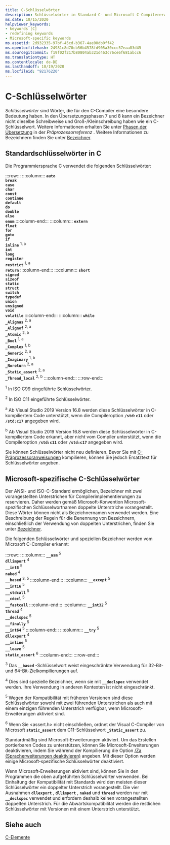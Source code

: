 ```yaml
---
title: C-Schlüsselwörter
description: Schlüsselwörter in Standard-C- und Microsoft C-Compilererweiterungen.
ms.date: 10/15/2020
helpviewer_keywords:
- keywords [C]
- redefining keywords
- Microsoft-specific keywords
ms.assetid: 2d932335-97bf-45cd-b367-4ae00db0ff42
ms.openlocfilehash: 24981c8d70cb56b4578fd905a30ccc57eaa83d45
ms.sourcegitcommit: f19f02f217b80804ab321d463c76ce6f681abcc6
ms.translationtype: HT
ms.contentlocale: de-DE
ms.lasthandoff: 10/19/2020
ms.locfileid: "92176220"
---
```

# <a name="c-keywords"></a>C-Schlüsselwörter

*Schlüsselwörter* sind Wörter, die für den C-Compiler eine besondere Bedeutung haben. In den Übersetzungsphasen 7 und 8 kann ein Bezeichner nicht dieselbe Schreibweise und Groß-/Kleinschreibung haben wie ein C-Schlüsselwort. Weitere Informationen erhalten Sie unter [Phasen der Übersetzung](../preprocessor/phases-of-translation.md) in der *Präprozessorreferenz* . Weitere Informationen zu Bezeichnern finden Sie unter [Bezeichner](../c-language/c-identifiers.md).

## <a name="standard-c-keywords"></a>Standardschlüsselwörter in C

Die Programmiersprache C verwendet die folgenden Schlüsselwörter:

:::row:::
    :::column:::
        **`auto`**\
        **`break`**\
        **`case`**\
        **`char`**\
        **`const`**\
        **`continue`**\
        **`default`**\
        **`do`**\
        **`double`**\
        **`else`**\
        **`enum`**
    :::column-end:::
    :::column:::
        **`extern`**\
        **`float`**\
        **`for`**\
        **`goto`**\
        **`if`**\
        **`inline`** <sup>1, a</sup>\
        **`int`**\
        **`long`**\
        **`register`**\
        **`restrict`** <sup>1, a</sup>\
        **`return`**
    :::column-end:::
    :::column:::
        **`short`**\
        **`signed`**\
        **`sizeof`**\
        **`static`**\
        **`struct`**\
        **`switch`**\
        **`typedef`**\
        **`union`**\
        **`unsigned`**\
        **`void`**\
        **`volatile`**
    :::column-end:::
    :::column:::
        **`while`**\
        **`_Alignas`** <sup>2, a</sup>\
        **`_Alignof`** <sup>2, a</sup>\
        **`_Atomic`** <sup>2, b</sup>\
        **`_Bool`** <sup>1, a</sup>\
        **`_Complex`** <sup>1, b</sup>\
        **`_Generic`** <sup>2, a</sup>\
        **`_Imaginary`** <sup>1, b</sup>\
        **`_Noreturn`** <sup>2, a</sup>\
        **`_Static_assert`** <sup>2, a</sup>\
        **`_Thread_local`** <sup>2, b</sup>
    :::column-end:::
:::row-end:::

<sup>1</sup>  In ISO C99 eingeführte Schlüsselwörter.

<sup>2</sup>  In ISO C11 eingeführte Schlüsselwörter.

<sup>a</sup> Ab Visual Studio 2019 Version 16.8 werden diese Schlüsselwörter in C-kompiliertem Code unterstützt, wenn die Compileroption **`/std:c11`** oder **`/std:c17`** angegeben wird.

<sup>b</sup> Ab Visual Studio 2019 Version 16.8 werden diese Schlüsselwörter in C-kompiliertem Code erkannt, aber nicht vom Compiler unterstützt, wenn die Compileroption **`/std:c11`** oder **`/std:c17`** angegeben wird.

Sie können Schlüsselwörter nicht neu definieren. Bevor Sie mit [C-Präprozessoranweisungen](../preprocessor/preprocessor-directives.md) kompilieren, können Sie jedoch Ersatztext für Schlüsselwörter angeben.

## <a name="microsoft-specific-c-keywords"></a>Microsoft-spezifische C-Schlüsselwörter

Der ANSI- und ISO-C-Standard ermöglichen, Bezeichner mit zwei vorangestellten Unterstrichen für Compilerimplementierungen zu reservieren. Daher werden gemäß Microsoft-Konvention Microsoft-spezifischen Schlüsselwortnamen doppelte Unterstriche vorangestellt. Diese Wörter können nicht als Bezeichnernamen verwendet werden. Eine Beschreibung der Regeln für die Benennung von Bezeichnern, einschließlich der Verwendung von doppelten Unterstrichen, finden Sie unter [Bezeichner](../c-language/c-identifiers.md).

Die folgenden Schlüsselwörter und speziellen Bezeichner werden vom Microsoft C-Compiler erkannt:

:::row:::
    :::column:::
        **`__asm`** <sup>5</sup>\
        **`dllimport`** <sup>4</sup>\
        **`__int8`** <sup>5</sup>\
        **`naked`** <sup>4</sup>\
        **`__based`** <sup>3, 5</sup>
    :::column-end:::
    :::column:::
        **`__except`** <sup>5</sup>\
        **`__int16`** <sup>5</sup>\
        **`__stdcall`** <sup>5</sup>\
        **`__cdecl`** <sup>5</sup>\
        **`__fastcall`**
    :::column-end:::
    :::column:::
        **`__int32`** <sup>5</sup>\
        **`thread`** <sup>4</sup>\
        **`__declspec`** <sup>5</sup>\
        **`__finally`** <sup>5</sup>\
        **`__int64`** <sup>5</sup>
    :::column-end:::
    :::column:::
        **`__try`** <sup>5</sup>\
        **`dllexport`** <sup>4</sup>\
        **`__inline`** <sup>5</sup>\
        **`__leave`** <sup>5</sup>\
        **`static_assert`** <sup>6</sup>
    :::column-end:::
:::row-end:::

<sup>3</sup> Das **`__based`** -Schlüsselwort weist eingeschränkte Verwendung für 32-Bit- und 64-Bit-Zielkompilierungen auf.

<sup>4</sup> Dies sind spezielle Bezeichner, wenn sie mit **`__declspec`** verwendet werden. Ihre Verwendung in anderen Kontexten ist nicht eingeschränkt.

<sup>5</sup> Wegen der Kompatibilität mit früheren Versionen sind diese Schlüsselwörter sowohl mit zwei führenden Unterstrichen als auch mit einem einzigen führenden Unterstrich verfügbar, wenn Microsoft-Erweiterungen aktiviert sind.

<sup>6</sup> Wenn Sie <assert.h> nicht einschließen, ordnet der Visual C-Compiler von Microsoft **`static_assert`** dem C11-Schlüsselwort **`_Static_assert`** zu.

Standardmäßig sind Microsoft-Erweiterungen aktiviert. Um das Erstellen portierbaren Codes zu unterstützen, können Sie Microsoft-Erweiterungen deaktivieren, indem Sie während der Kompilierung die Option [/Za \(Spracherweiterungen deaktivieren)](../build/reference/za-ze-disable-language-extensions.md) angeben. Mit dieser Option werden einige Microsoft-spezifische Schlüsselwörter deaktiviert.

Wenn Microsoft-Erweiterungen aktiviert sind, können Sie in den Programmen die oben aufgeführten Schlüsselwörter verwenden. Bei Einhaltung der Kompatibilität mit Standards wird den meisten dieser Schlüsselwörter ein doppelter Unterstrich vorangestellt. Die vier Ausnahmen **`dllexport`** , **`dllimport`** , **`naked`** und **`thread`** werden nur mit **`__declspec`** verwendet und erfordern deshalb keinen vorangestellten doppelten Unterstrich. Für die Abwärtskompatibilität werden die restlichen Schlüsselwörter mit Versionen mit einem Unterstrich unterstützt.

## <a name="see-also"></a>Siehe auch

[C-Elemente](../c-language/elements-of-c.md)
